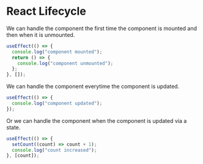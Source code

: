 # React Lifecycle

We can handle the component the first time the component is mounted and then when it is unmounted.

```js
useEffect(() => {
  console.log("component mounted");
  return () => {
    console.log("component unmounted");
  };
}, []);
```

We can handle the component everytime the component is updated.

```js
useEffect(() => {
  console.log("component updated");
});
```

Or we can handle the component when the component is updated via a state.

```js
useEffect(() => {
  setCount((count) => count + 1);
  console.log("count increased");
}, [count]);
```
